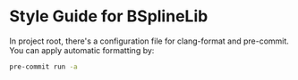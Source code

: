 # Style Guide for BSplineLib
In project root, there's a configuration file for clang-format and pre-commit. You can apply automatic formatting by:
```bash
pre-commit run -a
```
